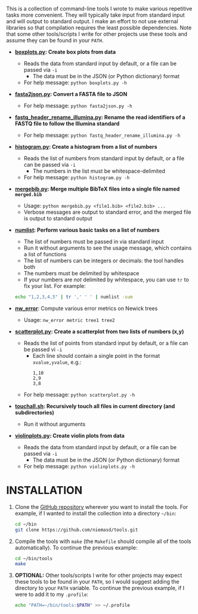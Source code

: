 This is a collection of command-line tools I wrote to make various repetitive tasks more convenient. They will typically take input from standard input and will output to standard output. I make an effort to not use external libraries so that compilation requires the least possible dependencies. Note that some other tools/scripts I write for other projects use these tools and assume they can be found in your `PATH`.

* **[boxplots.py](boxplots.py): Create box plots from data**
    * Reads the data from standard input by default, or a file can be passed via `-i`
        * The data must be in the JSON (or Python dictionary) format
    * For help message: `python boxplots.py -h`

* **[fasta2json.py](fasta2json.py): Convert a FASTA file to JSON**
    * For help message: `python fasta2json.py -h`

* **[fastq_header_rename_illumina.py](fastq_header_rename_illumina.py): Rename the read identifiers of a FASTQ file to follow the Illumina standard**
    * For help message: `python fastq_header_rename_illumina.py -h`

* **[histogram.py](histogram.py): Create a histogram from a list of numbers**
    * Reads the list of numbers from standard input by default, or a file can be passed via `-i`
        * The numbers in the list must be whitespace-delimited
    * For help message: `python histogram.py -h`

* **[mergebib.py](mergebib.py): Merge multiple BibTeX files into a single file named `merged.bib`**
    * Usage: `python mergebib.py <file1.bib> <file2.bib> ...`
    * Verbose messages are output to standard error, and the merged file is output to standard output

* **[numlist](numlist.cpp): Perform various basic tasks on a list of numbers**
    * The list of numbers must be passed in via standard input
    * Run it without arguments to see the usage message, which contains a list of functions
    * The list of numbers can be integers or decimals: the tool handles both
    * The numbers must be delimited by whitespace
    * If your numbers are *not* delimited by whitespace, you can use `tr` to fix your list. For example:
    ```bash
    echo "1,2,3,4,5" | tr ',' ' ' | numlist -sum
    ```

* **[nw_error](nw_error)**: Compute various error metrics on Newick trees
    * Usage: `nw_error metric tree1 tree2`

* **[scatterplot.py](scatterplot.py): Create a scatterplot from two lists of numbers (x,y)**
    * Reads the list of points from standard input by default, or a file can be passed vi `-i`
        * Each line should contain a single point in the format `xvalue,yvalue`, e.g.:
            ```
            1,10
            2,9
            3,8
            ```
    * For help message: `python scatterplot.py -h`

* **[touchall.sh](touchall.sh): Recursively touch all files in current directory (and subdirectories)**
    * Run it without arguments

* **[violinplots.py](violinplots.py): Create violin plots from data**
    * Reads the data from standard input by default, or a file can be passed via `-i`
        * The data must be in the JSON (or Python dictionary) format
    * For help message: `python violinplots.py -h`

INSTALLATION
===
1. Clone the [GitHub repository](https://github.com/niemasd/tools.git) wherever you want to install the tools. For example, if I wanted to install the collection into a directory `~/bin`:
    ```bash
    cd ~/bin
    git clone https://github.com/niemasd/tools.git
    ```

2. Compile the tools with `make` (the `Makefile` should compile all of the tools automatically). To continue the previous example:
    ```bash
    cd ~/bin/tools
    make
    ```

3. **OPTIONAL:** Other tools/scripts I write for other projects may expect these tools to be found in your `PATH`, so I would suggest adding the directory to your `PATH` variable. To continue the previous example, if I were to add it to my `.profile`:
    ```bash
    echo "PATH=~/bin/tools:$PATH" >> ~/.profile
    ```
